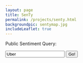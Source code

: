 ```yaml
---
layout: page
title: SenTy
permalink: /projects/senty.html
backgroundpic: sentymap.jpg
includeLeaflet: true
---
```


<label for="usr">Public Sentiment Query:</label>
<div class="input-group">
   	<input type="text" class="form-control" id="query" value="Uber">
   	<span class="input-group-btn">
    	<button class="btn btn-default" id="runQueryBtn" type="button">Go!</button>
   	</span>
</div>
<br>
<div id="map" style="height: 700px;"><div id="progress"></id></div>